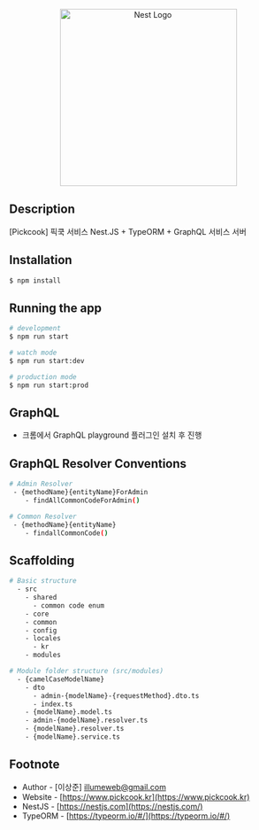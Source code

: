 <p align="center">
  <a href="http://www.pickcook.kr/" target="blank"><img src="https://www.pickcook.kr/img/logo.ae204840.svg" width="320" alt="Nest Logo" /></a>
</p>

## Description

[Pickcook] 픽쿡 서비스 Nest.JS + TypeORM + GraphQL 서비스 서버

## Installation

```bash
$ npm install
```

## Running the app

```bash
# development
$ npm run start

# watch mode
$ npm run start:dev

# production mode
$ npm run start:prod
```

## GraphQL

- 크롬에서 GraphQL playground 플러그인 설치 후 진행

## GraphQL Resolver Conventions

```bash
# Admin Resolver
 - {methodName}{entityName}ForAdmin
    - findAllCommonCodeForAdmin()

# Common Resolver
 - {methodName}{entityName}
    - findallCommonCode()
```

## Scaffolding

```bash
# Basic structure
  - src
    - shared
      - common code enum
    - core
    - common
    - config
    - locales
      - kr
    - modules

# Module folder structure (src/modules)
  - {camelCaseModelName}
    - dto
      - admin-{modelName}-{requestMethod}.dto.ts
      - index.ts
    - {modelName}.model.ts
    - admin-{modelName}.resolver.ts
    - {modelName}.resolver.ts
    - {modelName}.service.ts

```

## Footnote

- Author - [이상준] illumeweb@gmail.com
- Website - [https://www.pickcook.kr](https://www.pickcook.kr)
- NestJS - [https://nestjs.com](https://nestjs.com/)
- TypeORM - [https://typeorm.io/#/](https://typeorm.io/#/)

